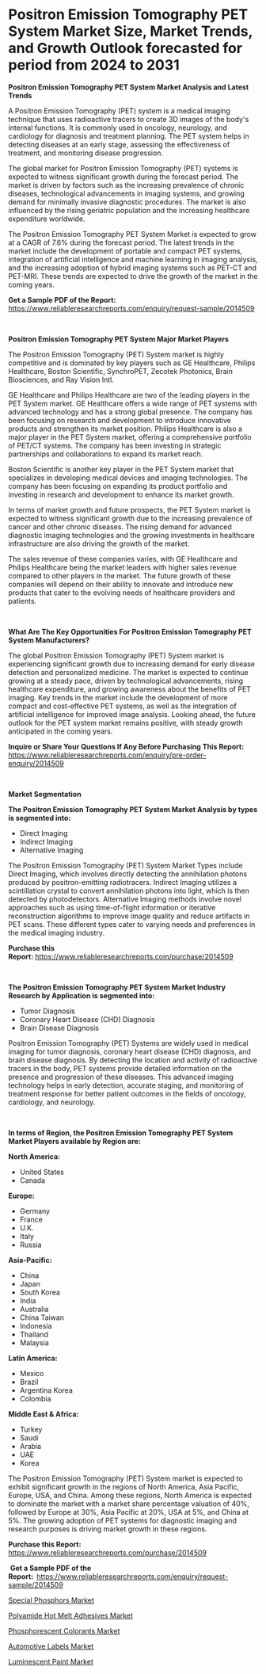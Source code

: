<p><h1>Positron Emission Tomography PET System Market Size, Market Trends, and Growth Outlook forecasted for period from 2024 to 2031</h1></p><p><strong>Positron Emission Tomography PET System Market Analysis and Latest Trends</strong></p>
<p><p>A Positron Emission Tomography (PET) system is a medical imaging technique that uses radioactive tracers to create 3D images of the body's internal functions. It is commonly used in oncology, neurology, and cardiology for diagnosis and treatment planning. The PET system helps in detecting diseases at an early stage, assessing the effectiveness of treatment, and monitoring disease progression.</p><p>The global market for Positron Emission Tomography (PET) systems is expected to witness significant growth during the forecast period. The market is driven by factors such as the increasing prevalence of chronic diseases, technological advancements in imaging systems, and growing demand for minimally invasive diagnostic procedures. The market is also influenced by the rising geriatric population and the increasing healthcare expenditure worldwide.</p><p>The Positron Emission Tomography PET System Market is expected to grow at a CAGR of 7.6% during the forecast period. The latest trends in the market include the development of portable and compact PET systems, integration of artificial intelligence and machine learning in imaging analysis, and the increasing adoption of hybrid imaging systems such as PET-CT and PET-MRI. These trends are expected to drive the growth of the market in the coming years.</p></p>
<p><strong>Get a Sample PDF of the Report:&nbsp;</strong> <a href="https://www.reliableresearchreports.com/enquiry/request-sample/2014509">https://www.reliableresearchreports.com/enquiry/request-sample/2014509</a></p>
<p>&nbsp;</p>
<p><strong>Positron Emission Tomography PET System Major Market Players</strong></p>
<p><p>The Positron Emission Tomography (PET) System market is highly competitive and is dominated by key players such as GE Healthcare, Philips Healthcare, Boston Scientific, SynchroPET, Zecotek Photonics, Brain Biosciences, and Ray Vision Intl.</p><p>GE Healthcare and Philips Healthcare are two of the leading players in the PET System market. GE Healthcare offers a wide range of PET systems with advanced technology and has a strong global presence. The company has been focusing on research and development to introduce innovative products and strengthen its market position. Philips Healthcare is also a major player in the PET System market, offering a comprehensive portfolio of PET/CT systems. The company has been investing in strategic partnerships and collaborations to expand its market reach.</p><p>Boston Scientific is another key player in the PET System market that specializes in developing medical devices and imaging technologies. The company has been focusing on expanding its product portfolio and investing in research and development to enhance its market growth.</p><p>In terms of market growth and future prospects, the PET System market is expected to witness significant growth due to the increasing prevalence of cancer and other chronic diseases. The rising demand for advanced diagnostic imaging technologies and the growing investments in healthcare infrastructure are also driving the growth of the market.</p><p>The sales revenue of these companies varies, with GE Healthcare and Philips Healthcare being the market leaders with higher sales revenue compared to other players in the market. The future growth of these companies will depend on their ability to innovate and introduce new products that cater to the evolving needs of healthcare providers and patients.</p></p>
<p>&nbsp;</p>
<p><strong>What Are The Key Opportunities For Positron Emission Tomography PET System Manufacturers?</strong></p>
<p><p>The global Positron Emission Tomography (PET) System market is experiencing significant growth due to increasing demand for early disease detection and personalized medicine. The market is expected to continue growing at a steady pace, driven by technological advancements, rising healthcare expenditure, and growing awareness about the benefits of PET imaging. Key trends in the market include the development of more compact and cost-effective PET systems, as well as the integration of artificial intelligence for improved image analysis. Looking ahead, the future outlook for the PET system market remains positive, with steady growth anticipated in the coming years.</p></p>
<p><strong>Inquire or Share Your Questions If Any Before Purchasing This Report:</strong> <a href="https://www.reliableresearchreports.com/enquiry/pre-order-enquiry/2014509">https://www.reliableresearchreports.com/enquiry/pre-order-enquiry/2014509</a></p>
<p>&nbsp;</p>
<p><strong>Market Segmentation</strong></p>
<p><strong>The Positron Emission Tomography PET System Market Analysis by types is segmented into:</strong></p>
<p><ul><li>Direct Imaging</li><li>Indirect Imaging</li><li>Alternative Imaging</li></ul></p>
<p><p>The Positron Emission Tomography (PET) System Market Types include Direct Imaging, which involves directly detecting the annihilation photons produced by positron-emitting radiotracers. Indirect Imaging utilizes a scintillation crystal to convert annihilation photons into light, which is then detected by photodetectors. Alternative Imaging methods involve novel approaches such as using time-of-flight information or iterative reconstruction algorithms to improve image quality and reduce artifacts in PET scans. These different types cater to varying needs and preferences in the medical imaging industry.</p></p>
<p><strong>Purchase this Report:&nbsp;</strong><a href="https://www.reliableresearchreports.com/purchase/2014509">https://www.reliableresearchreports.com/purchase/2014509</a></p>
<p>&nbsp;</p>
<p><strong>The Positron Emission Tomography PET System Market Industry Research by Application is segmented into:</strong></p>
<p><ul><li>Tumor Diagnosis</li><li>Coronary Heart Disease (CHD) Diagnosis</li><li>Brain Disease Diagnosis</li></ul></p>
<p><p>Positron Emission Tomography (PET) Systems are widely used in medical imaging for tumor diagnosis, coronary heart disease (CHD) diagnosis, and brain disease diagnosis. By detecting the location and activity of radioactive tracers in the body, PET systems provide detailed information on the presence and progression of these diseases. This advanced imaging technology helps in early detection, accurate staging, and monitoring of treatment response for better patient outcomes in the fields of oncology, cardiology, and neurology.</p></p>
<p>&nbsp;</p>
<p><strong>In terms of Region, the Positron Emission Tomography PET System Market Players available by Region are:</strong></p>
<p>
    <p> <strong> North America: </strong>
        <ul>
            <li>United States</li>
            <li>Canada</li>
        </ul>
        </p> 
    <p> <strong> Europe: </strong>
        <ul>
            <li>Germany</li>
            <li>France</li>
            <li>U.K.</li>
            <li>Italy</li>
            <li>Russia</li>
        </ul>
        </p> 
    <p> <strong> Asia-Pacific: </strong>
        <ul>
            <li>China</li>
            <li>Japan</li>
            <li>South Korea</li>
            <li>India</li>
            <li>Australia</li>
            <li>China Taiwan</li>
            <li>Indonesia</li>
            <li>Thailand</li>
            <li>Malaysia</li>
        </ul>
        </p> 
    <p> <strong> Latin America: </strong>
        <ul>
            <li>Mexico</li>
            <li>Brazil</li>
            <li>Argentina Korea</li>
            <li>Colombia</li>
        </ul>
        </p> 
    <p> <strong> Middle East & Africa: </strong>
        <ul>
            <li>Turkey</li>
            <li>Saudi</li>
            <li>Arabia</li>
            <li>UAE</li>
            <li>Korea</li>
        </ul>
    </p>
    </p>
<p><p>The Positron Emission Tomography (PET) System market is expected to exhibit significant growth in the regions of North America, Asia Pacific, Europe, USA, and China. Among these regions, North America is expected to dominate the market with a market share percentage valuation of 40%, followed by Europe at 30%, Asia Pacific at 20%, USA at 5%, and China at 5%. The growing adoption of PET systems for diagnostic imaging and research purposes is driving market growth in these regions.</p></p>
<p><strong>Purchase this Report: </strong><a href="https://www.reliableresearchreports.com/purchase/2014509">https://www.reliableresearchreports.com/purchase/2014509</a></p>
<p>&nbsp;<strong>Get a Sample PDF of the Report:&nbsp;&nbsp;</strong><a href="https://www.reliableresearchreports.com/enquiry/request-sample/2014509">https://www.reliableresearchreports.com/enquiry/request-sample/2014509</a></p>
<p><strong></strong></p>
<p><p><a href="https://cedar-agate-3da.notion.site/Special-Phosphors-Market-Size-Evaluating-its-Market-Trends-Growth-and-Projections-2024-2031-fcaac08f34ea4173afb2e456dde4919d">Special Phosphors Market</a></p><p><a href="https://view.publitas.com/reportprime-1/polyamide-hot-melt-adhesives-market-challenges-opportunities-and-growth-drivers-and-major-market-players-forecasted-for-period-from-2024-2031/">Polyamide Hot Melt Adhesives Market</a></p><p><a href="https://circular-yam-9b9.notion.site/Phosphorescent-Colorants-Market-Offer-Valuable-Insights-into-Market-Size-Market-Share-Market-Trend-82dfd5fd8994440c83e362a881e016ee">Phosphorescent Colorants Market</a></p><p><a href="https://view.publitas.com/reportprime-1/automotive-labels-market-offer-valuable-insights-into-market-size-market-share-market-trends-and-projections-spanning-from-2024-to-2031/">Automotive Labels Market</a></p><p><a href="https://copper-carbon-84f.notion.site/Luminescent-Paint-Market-Size-Market-Share-and-Global-Market-Analysis-Report-2024-2031-fac14bd09f714d2a99258ebe45d645aa">Luminescent Paint Market</a></p></p>